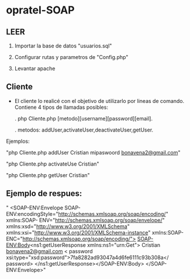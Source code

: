 # opratel-SOAP

## LEER

1) Importar la base de datos "usuarios.sql"

2) Configurar rutas y parametros de "Config.php"

3) Levantar apache


## Cliente

- El cliente lo realicé con el objetivo de utilizarlo por lineas de comando. 
  Contiene 4 tipos de llamadas posibles:

  . php Cliente.php [metodo][username][password][email].
  
  . metodos: addUser,activateUser,deactivateUser,getUser.

 Ejemplos: 
  
  "php Cliente.php addUser Cristian  mipaswoord bonavena2@gmail.com"
   
  "php Cliente.php activateUse Cristian"

  "php Cliente.php getUser Cristian"

 ## Ejemplo de respues:
 "<?xml version="1.0" encoding="ISO-8859-1"?>
 <SOAP-ENV:Envelope SOAP-ENV:encodingStyle="http://schemas.xmlsoap.org/soap/encoding/" xmlns:SOAP-   ENV="http://schemas.xmlsoap.org/soap/envelope/" xmlns:xsd="http://www.w3.org/2001/XMLSchema" xmlns:xsi="http://www.w3.org/2001/XMLSchema-instance" xmlns:SOAP-ENC="http://schemas.xmlsoap.org/soap/encoding/">
 <SOAP-ENV:Body><ns1:getUserResponse xmlns:ns1="urn:Get">
 <username xsi:type="xsd:username">Cristian</username>
 <email xsi:type="xsd:email">bonavena2@gmail.com</email>
 < password xsi:type="xsd:password">7fa8282ad93047a4d6fe6111c93b308a</ password>
 </ns1:getUserResponse></SOAP-ENV:Body>
 </SOAP-ENV:Envelope>"
